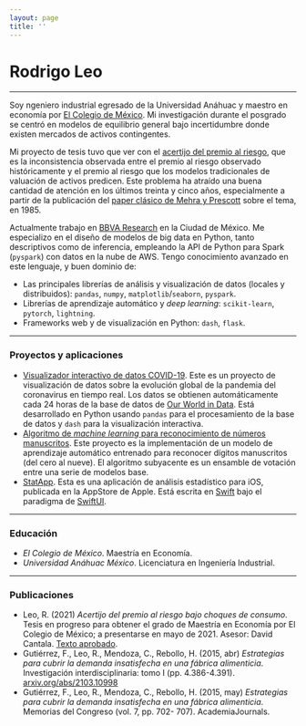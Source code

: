 ```yaml
---
layout: page
title: ''
---
```


# Rodrigo Leo

---

Soy ngeniero industrial egresado de la Universidad Anáhuac y maestro en economía por [El Colegio de México](https://www.colmex.mx). Mi investigación durante el posgrado se centró en modelos de equilibrio general bajo incertidumbre donde existen mercados de activos contingentes.

Mi proyecto de tesis tuvo que ver con el [acertijo del premio al riesgo](https://en.wikipedia.org/wiki/Equity_premium_puzzle), que es la inconsistencia observada entre el premio al riesgo observado históricamente y el premio al riesgo que los modelos tradicionales de valuación de activos predicen. Este problema ha atraído una buena cantidad de atención en los últimos treinta y cinco años, especialmente a partir de la publicación del [paper clásico de Mehra y Prescott](https://doi.org/10.1016/0304-3932(85)90061-3) sobre el tema, en 1985.

Actualmente trabajo en [BBVA Research](https://www.bbvaresearch.com) en la Ciudad de México. Me especializo en el diseño de modelos de big data en Python, tanto descriptivos como de inferencia, empleando la API de Python para Spark (`pyspark`) con datos en la nube de AWS. Tengo conocimiento avanzado en este lenguaje, y buen dominio de:

* Las principales librerías de análisis y visualización de datos (locales y distribuidos): `pandas`, `numpy`, `matplotlib`/`seaborn`, `pyspark`.
* Librerías de aprendizaje automático y *deep learning*: `scikit-learn`, `pytorch`, `lightning`.
* Frameworks web y de visualización en Python: `dash`, `flask`.

---

### Proyectos y aplicaciones

* [Visualizador interactivo de datos COVID-19](http://rleo.pythonanywhere.com/datos/). Este es un proyecto de visualización de datos sobre la evolución global de la pandemia del coronavirus en tiempo real. Los datos se obtienen automáticamente cada 24 horas de la base de datos de [Our World in Data](https://github.com/owid/covid-19-data/tree/master/public/data). Está desarrollado en Python usando `pandas` para el procesamiento de la base de datos y `dash` para la visualización interactiva.
* [Algoritmo de *machine learning* para reconocimiento de números manuscritos](http://rleo.pythonanywhere.com/digitos). Este proyecto es la implementación de un modelo de aprendizaje automático entrenado para reconocer dígitos manuscritos (del cero al nueve). El algoritmo subyacente es un ensamble de votación entre una serie de modelos base.
* [StatApp](https://apps.apple.com/mx/app/statapp/id1575273039). Esta es una aplicación de análisis estadístico para iOS, publicada en la AppStore de Apple. Está escrita en [Swift](https://swift.org) bajo el paradigma de [SwiftUI](https://developer.apple.com/xcode/swiftui/).

---

### Educación

* *El Colegio de México*. Maestría en Economía.
* *Universidad Anáhuac México*. Licenciatura en Ingeniería Industrial.

---

### Publicaciones

* Leo, R. (2021) *Acertijo del premio al riesgo bajo choques de consumo*. Tesis en progreso para obtener el grado de Maestría en Economía por El Colegio de México; a presentarse en mayo de 2021. Asesor: David Cantala. [Texto aprobado](/static/acertijo_choques_consumo.pdf).
* Gutiérrez, F., Leo, R., Mendoza, C., Rebollo, H. (2015, abr) *Estrategias para cubrir la demanda insatisfecha en una fábrica alimenticia*. Investigación interdisciplinaria: tomo I (pp. 4.386-4.391). [arxiv.org/abs/2103.10998](https://arxiv.org/abs/2103.10998)
* Gutiérrez, F., Leo, R., Mendoza, C., Rebollo, H. (2015, may) *Estrategias para cubrir la demanda insatisfecha en una fábrica alimenticia*. Memorias del Congreso (vol. 7, pp. 702- 707). AcademiaJournals.
